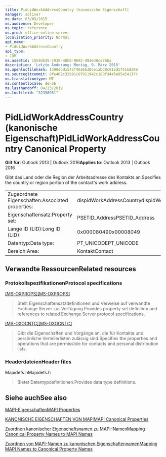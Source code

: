 ```yaml
---
title: PidLidWorkAddressCountry (kanonische Eigenschaft)
manager: soliver
ms.date: 03/09/2015
ms.audience: Developer
ms.topic: reference
ms.prod: office-online-server
localization_priority: Normal
api_name:
- PidLidWorkAddressCountry
api_type:
- COM
ms.assetid: 15b9db35-7038-40b0-9692-d93ed8ca76ba
description: 'Letzte Änderung: Montag, 9. März 2015'
ms.openlocfilehash: 1d90ebd1545f40a6b30ce1abd8c915d1f416d308
ms.sourcegitcommit: 8fe462c32b91c87911942c188f3445e85a54137c
ms.translationtype: MT
ms.contentlocale: de-DE
ms.lasthandoff: 04/23/2019
ms.locfileid: "32358961"
---
```

# <a name="pidlidworkaddresscountry-canonical-property"></a><span data-ttu-id="4aef6-103">PidLidWorkAddressCountry (kanonische Eigenschaft)</span><span class="sxs-lookup"><span data-stu-id="4aef6-103">PidLidWorkAddressCountry Canonical Property</span></span>

  
  
<span data-ttu-id="4aef6-104">**Gilt für**: Outlook 2013 | Outlook 2016</span><span class="sxs-lookup"><span data-stu-id="4aef6-104">**Applies to**: Outlook 2013 | Outlook 2016</span></span> 
  
<span data-ttu-id="4aef6-105">Gibt das Land oder die Region der Arbeitsadresse des Kontakts an.</span><span class="sxs-lookup"><span data-stu-id="4aef6-105">Specifies the country or region portion of the contact's work address.</span></span>
  
|||
|:-----|:-----|
|<span data-ttu-id="4aef6-106">Zugeordnete Eigenschaften:</span><span class="sxs-lookup"><span data-stu-id="4aef6-106">Associated properties:</span></span>  <br/> |<span data-ttu-id="4aef6-107">dispidWorkAddressCountry</span><span class="sxs-lookup"><span data-stu-id="4aef6-107">dispidWorkAddressCountry</span></span>  <br/> |
|<span data-ttu-id="4aef6-108">Eigenschaftensatz:</span><span class="sxs-lookup"><span data-stu-id="4aef6-108">Property set:</span></span>  <br/> |<span data-ttu-id="4aef6-109">PSETID_Address</span><span class="sxs-lookup"><span data-stu-id="4aef6-109">PSETID_Address</span></span>  <br/> |
|<span data-ttu-id="4aef6-110">Lange ID (LID):</span><span class="sxs-lookup"><span data-stu-id="4aef6-110">Long ID (LID):</span></span>  <br/> |<span data-ttu-id="4aef6-111">0x00008049</span><span class="sxs-lookup"><span data-stu-id="4aef6-111">0x00008049</span></span>  <br/> |
|<span data-ttu-id="4aef6-112">Datentyp:</span><span class="sxs-lookup"><span data-stu-id="4aef6-112">Data type:</span></span>  <br/> |<span data-ttu-id="4aef6-113">PT_UNICODE</span><span class="sxs-lookup"><span data-stu-id="4aef6-113">PT_UNICODE</span></span>  <br/> |
|<span data-ttu-id="4aef6-114">Bereich:</span><span class="sxs-lookup"><span data-stu-id="4aef6-114">Area:</span></span>  <br/> |<span data-ttu-id="4aef6-115">Kontakt</span><span class="sxs-lookup"><span data-stu-id="4aef6-115">Contact</span></span>  <br/> |
   
## <a name="related-resources"></a><span data-ttu-id="4aef6-116">Verwandte Ressourcen</span><span class="sxs-lookup"><span data-stu-id="4aef6-116">Related resources</span></span>

### <a name="protocol-specifications"></a><span data-ttu-id="4aef6-117">Protokollspezifikationen</span><span class="sxs-lookup"><span data-stu-id="4aef6-117">Protocol specifications</span></span>

<span data-ttu-id="4aef6-118">[[MS-OXPROPS]](https://msdn.microsoft.com/library/f6ab1613-aefe-447d-a49c-18217230b148%28Office.15%29.aspx)</span><span class="sxs-lookup"><span data-stu-id="4aef6-118">[[MS-OXPROPS]](https://msdn.microsoft.com/library/f6ab1613-aefe-447d-a49c-18217230b148%28Office.15%29.aspx)</span></span>
  
> <span data-ttu-id="4aef6-119">Stellt Eigenschaftensatzdefinitionen und Verweise auf verwandte Exchange Server zur Verfügung.</span><span class="sxs-lookup"><span data-stu-id="4aef6-119">Provides property set definition and references to related Exchange Server protocol specifications.</span></span>
    
<span data-ttu-id="4aef6-120">[[MS-OXOCNTC]](https://msdn.microsoft.com/library/9b636532-9150-4836-9635-9c9b756c9ccf%28Office.15%29.aspx)</span><span class="sxs-lookup"><span data-stu-id="4aef6-120">[[MS-OXOCNTC]](https://msdn.microsoft.com/library/9b636532-9150-4836-9635-9c9b756c9ccf%28Office.15%29.aspx)</span></span>
  
> <span data-ttu-id="4aef6-121">Gibt die Eigenschaften und Vorgänge an, die für Kontakte und persönliche Verteilerlisten zulässig sind.</span><span class="sxs-lookup"><span data-stu-id="4aef6-121">Specifies the properties and operations that are permissible for contacts and personal distribution lists.</span></span>
    
### <a name="header-files"></a><span data-ttu-id="4aef6-122">Headerdateien</span><span class="sxs-lookup"><span data-stu-id="4aef6-122">Header files</span></span>

<span data-ttu-id="4aef6-123">Mapidefs.h</span><span class="sxs-lookup"><span data-stu-id="4aef6-123">Mapidefs.h</span></span>
  
> <span data-ttu-id="4aef6-124">Bietet Datentypdefinitionen.</span><span class="sxs-lookup"><span data-stu-id="4aef6-124">Provides data type definitions.</span></span>
    
## <a name="see-also"></a><span data-ttu-id="4aef6-125">Siehe auch</span><span class="sxs-lookup"><span data-stu-id="4aef6-125">See also</span></span>



[<span data-ttu-id="4aef6-126">MAPI-Eigenschaften</span><span class="sxs-lookup"><span data-stu-id="4aef6-126">MAPI Properties</span></span>](mapi-properties.md)
  
[<span data-ttu-id="4aef6-127">KANONISCHE EIGENSCHAFTEN VON MAPI</span><span class="sxs-lookup"><span data-stu-id="4aef6-127">MAPI Canonical Properties</span></span>](mapi-canonical-properties.md)
  
[<span data-ttu-id="4aef6-128">Zuordnen kanonischer Eigenschaftsnamen zu MAPI-Namen</span><span class="sxs-lookup"><span data-stu-id="4aef6-128">Mapping Canonical Property Names to MAPI Names</span></span>](mapping-canonical-property-names-to-mapi-names.md)
  
[<span data-ttu-id="4aef6-129">Zuordnen von MAPI-Namen zu kanonischen Eigenschaftennamen</span><span class="sxs-lookup"><span data-stu-id="4aef6-129">Mapping MAPI Names to Canonical Property Names</span></span>](mapping-mapi-names-to-canonical-property-names.md)

